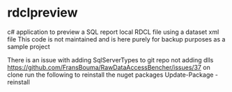 # rdclpreview
c# application to preview a SQL report local RDCL file using a dataset xml file
This code is not maintained and is here purely for backup purposes as a sample project

There is an issue with adding SqlServerTypes to git repo not adding dlls
https://github.com/FransBouma/RawDataAccessBencher/issues/37
on clone run the following to reinstall the nuget packages
Update-Package -reinstall